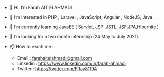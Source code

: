 - 👋 Hi, I’m Farah AIT ELAHMADI
- 👀 I’m interested in PHP , Laravel , JavaScript, Angular , NodeJS, Java .
- 🌱 I’m currently learning JavaEE ( Servlet, JSP ,JSTL, JSF,JPA,Hibernite )
- 💞️ I’m looking for a two month internship (24 May to July 2021).
- 📫 How to reach me :

  * Email    : farahaitelahmadi@gmail.com
  * Linkedin : https://www.linkedin.com/in/farah-ahmadi
  * Twitter  : https://twitter.com/FRay81194

<!---
Ray0Emma/Ray0Emma is a ✨ special ✨ repository because its `README.md` (this file) appears on your GitHub profile.
You can click the Preview link to take a look at your changes.
--->
